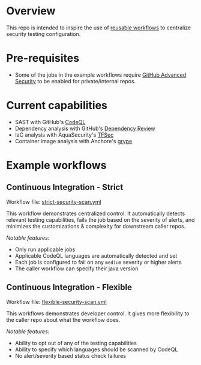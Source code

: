 # Overview
This repo is intended to inspire the use of [reusable workflows](https://docs.github.com/en/actions/using-workflows/reusing-workflows) to centralize security testing configuration.

# Pre-requisites
- Some of the jobs in the example workflows require [GitHub Advanced Security](https://docs.github.com/en/get-started/learning-about-github/about-github-advanced-security) to be enabled for private/internal repos.

# Current capabilities
- SAST with GitHub's [CodeQL](https://codeql.github.com/)
- Dependency analysis with GitHub's [Dependency Review](https://docs.github.com/en/code-security/supply-chain-security/understanding-your-software-supply-chain/about-dependency-review)
- IaC analysis with AquaSecurity's [TFSec](https://github.com/aquasecurity/tfsec)
- Container image analysis with Anchore's [grype](https://github.com/anchore/scan-action)

# Example workflows
## Continuous Integration - Strict
Workflow file: [strict-security-scan.yml](https://github.com/callmegreg-demo-org/my-reusable-workflows/blob/main/.github/workflows/strict-security-scan.yml)

This workflow demonstrates centralized control. It automatically detects relevant testing capabilities, fails the job based on the severity of alerts, and minimizes the customizations & complexity for downstream caller repos.

_Notable features:_
- Only run applicable jobs
- Applicable CodeQL languages are automatically detected and set
- Each job is configured to fail on any `medium` severity or higher alerts
- The caller workflow can specify their java version

## Continuous Integration - Flexible
Workflow file: [flexible-security-scan.yml](https://github.com/callmegreg-demo-org/my-reusable-workflows/blob/main/.github/workflows/flexible-security-scan.yml)

This workflows demonstrates developer control. It gives more flexibility to the caller repo about what the workflow does.

_Notable features:_
- Ability to opt out of any of the testing capabilities
- Ability to specify which languages should be scanned by CodeQL
- No alert/severity based status check failures
